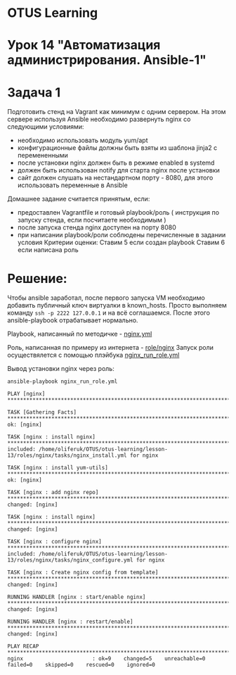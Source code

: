 # OTUS Learning
# Урок 14 "Автоматизация администрирования. Ansible-1"


# Задача 1
Подготовить стенд на Vagrant как минимум с одним сервером. На этом сервере используя Ansible необходимо развернуть nginx со следующими условиями:
- необходимо использовать модуль yum/apt
- конфигурационные файлы должны быть взяты из шаблона jinja2 с перемененными
- после установки nginx должен быть в режиме enabled в systemd
- должен быть использован notify для старта nginx после установки
- сайт должен слушать на нестандартном порту - 8080, для этого использовать переменные в Ansible

Домашнее задание считается принятым, если:
- предоставлен Vagrantfile и готовый playbook/роль ( инструкция по запуску стенда, если посчитаете необходимым )
- после запуска стенда nginx доступен на порту 8080
- при написании playbook/роли соблюдены перечисленные в задании условия
Критерии оценки: Ставим 5 если создан playbook
Ставим 6 если написана роль

# Решение:
Чтобы ansible заработал, после первого запуска VM необходимо добавить публичный ключ виртуалки в known_hosts. Просто выполняем команду ```ssh -p 2222 127.0.0.1``` и на всё соглашаемся. После этого ansible-playbook отрабатывает нормально.

Playbook, написанный по методичке - [nginx.yml](nginx.yml)

Роль, написанная по примеру из интернета - [role/nginx](role/nginx)
Запуск роли осуществялется с помощью плэйбука [nginx_run_role.yml](nginx_run_role.yml)

Вывод установки nginx через роль:
```
ansible-playbook nginx_run_role.yml

PLAY [nginx] ******************************************************************************************

TASK [Gathering Facts] ******************************************************************************************
ok: [nginx]

TASK [nginx : install nginx] ******************************************************************************************
included: /home/oliferuk/OTUS/otus-learning/lesson-13/roles/nginx/tasks/nginx_install.yml for nginx

TASK [nginx : install yum-utils] ******************************************************************************************
ok: [nginx]

TASK [nginx : add nginx repo] ******************************************************************************************
changed: [nginx]

TASK [nginx : install nginx] ******************************************************************************************
changed: [nginx]

TASK [nginx : configure nginx] ******************************************************************************************
included: /home/oliferuk/OTUS/otus-learning/lesson-13/roles/nginx/tasks/nginx_configure.yml for nginx

TASK [nginx : Create nginx config from template] ******************************************************************************************
changed: [nginx]

RUNNING HANDLER [nginx : start/enable nginx] ******************************************************************************************
changed: [nginx]

RUNNING HANDLER [nginx : restart/enable] ******************************************************************************************
changed: [nginx]

PLAY RECAP ******************************************************************************************
nginx                      : ok=9    changed=5    unreachable=0    failed=0    skipped=0    rescued=0    ignored=0
```